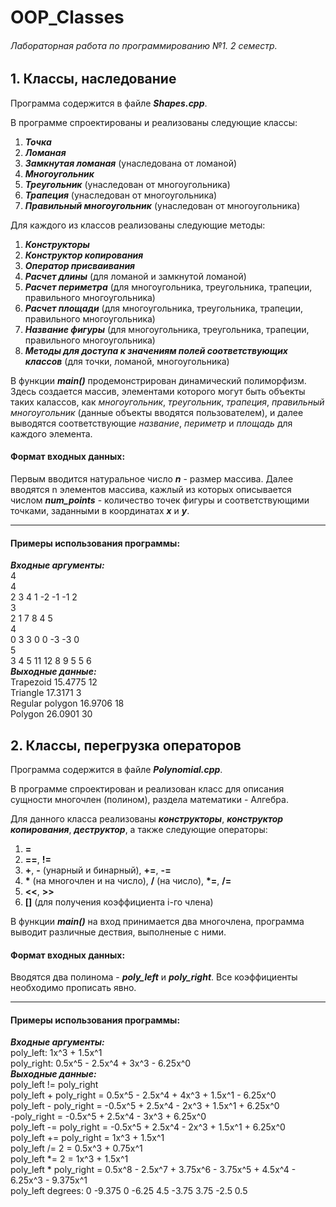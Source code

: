 # OOP_Classes
###### Лабораторная работа по программированию №1. 2 семестр.

## 1. Классы, наследование
Программа содержится в файле ___Shapes.cpp___.

В программе спроектированы и реализованы следующие классы:
1. ___Точка___
2. ___Ломаная___
3. ___Замкнутая ломаная___ (унаследована от ломаной)
4. ___Многоугольник___
5. ___Треугольник___ (унаследован от многоугольника)
6. ___Трапеция___ (унаследован от многоугольника)
7. ___Правильный многоугольник___ (унаследован от многоугольника)

Для каждого из классов реализованы следующие методы:
1. ___Конструкторы___
2. ___Конструктор копирования___
3. ___Оператор присваивания___
4. ___Расчет длины___ (для ломаной и замкнутой ломаной)
5. ___Расчет периметра___ (для многоугольника, треугольника, трапеции, правильного многоугольника)
6. ___Расчет площади___ (для многоугольника, треугольника, трапеции, правильного многоугольника)
7. ___Название фигуры___ (для многоугольника, треугольника, трапеции, правильного многоугольника)
8. ___Методы для доступа к значениям полей соответствующих классов___ (для точки, ломаной, многоугольника)

В функции ___main()___ продемонстрирован динамический полиморфизм. Здесь создается массив, элементами которого могут быть объекты таких калассов, как _многоугольник_, _треугольник_, _трапеция_, _правильный многоугольник_ (данные объекты вводятся пользователем), и далее выводятся соответствующие _название_, _периметр_ и _площадь_ для каждого элемента.

#### Формат входных данных:
Первым вводится натуральное число ___n___ - размер массива.
Далее вводятся n элементов массива, кажлый из которых описывается числом ___num_points___ - количество точек фигуры и соответствующими точками, заданными в координатах ___x___ и ___y___.

---
#### Примеры использования программы:
___Входные аргументы:___  
4  
4  
2 3 4 1 -2 -1 -1 2  
3  
2 1 7 8 4 5  
4  
0 3 3 0 0 -3 -3 0  
5  
3 4 5 11 12 8 9 5 5 6  
___Выходные данные:___  
Trapezoid 15.4775 12  
Triangle 17.3171 3  
Regular polygon 16.9706 18  
Polygon 26.0901 30  

## 2. Классы, перегрузка операторов
Программа содержится в файле ___Polynomial.cpp___.

В программе спроектирован и реализован класс для описания сущности многочлен (полином), раздела математики - Алгебра.

Для данного класса реализованы ___конструкторы___, ___конструктор копирования___, ___деструктор___, а также следующие операторы:
1. __=__
2. __==__, __!=__
3. __+__, __-__ (унарный и бинарный), __+=__, __-=__
4. __*__ (на многочлен и на число), __/__ (на число), __*=__, __/=__
5. __<<__, __>>__
6. __[]__ (для получения коэффициента i-го члена)

В функции ___main()___ на вход принимается два многочлена, программа выводит различные дествия, выполненые с ними.

#### Формат входных данных:
Вводятся два полинома - ___poly_left___ и ___poly_right___. Все коэффициенты необходимо прописать явно.

---
#### Примеры использования программы:
___Входные аргументы:___  
poly_left: 1x^3 + 1.5x^1  
poly_right: 0.5x^5 - 2.5x^4 + 3x^3 - 6.25x^0   
___Выходные данные:___  
poly_left != poly_right  
poly_left + poly_right = 0.5x^5 - 2.5x^4 + 4x^3 + 1.5x^1 - 6.25x^0    
poly_left - poly_right = -0.5x^5 + 2.5x^4 - 2x^3 + 1.5x^1 + 6.25x^0  
-poly_right = -0.5x^5 + 2.5x^4 - 3x^3 + 6.25x^0  
poly_left -= poly_right = -0.5x^5 + 2.5x^4 - 2x^3 + 1.5x^1 + 6.25x^0  
poly_left += poly_right = 1x^3 + 1.5x^1  
poly_left /= 2 = 0.5x^3 + 0.75x^1  
poly_left *= 2 = 1x^3 + 1.5x^1  
poly_left * poly_right = 0.5x^8 - 2.5x^7 + 3.75x^6 - 3.75x^5 + 4.5x^4 - 6.25x^3 - 9.375x^1  
poly_left degrees: 0 -9.375 0 -6.25 4.5 -3.75 3.75 -2.5 0.5  